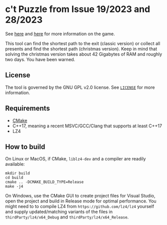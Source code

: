 # c't Puzzle from Issue 19/2023 and 28/2023
See [here](https://www.heise.de/select/ct/2023/28/2329707360694897070) and [here](https://github.com/607011/chilly) for more information on the game.

This tool can find the shortest path to the exit (classic version) or collect all presents and find the shortest path (christmas version).
Keep in mind that solving the christmas version takes about 42 Gigabytes of RAM and roughly two days.
You have been warned.

## License
The tool is governed by the GNU GPL v2.0 license. See [`LICENSE`](LICENSE) for more information.

## Requirements
 - [CMake](https://cmake.org/)
 - C++17, meaning a recent MSVC/GCC/Clang that supports at least C++17
 - LZ4
 
## How to build

On Linux or MacOS, if CMake, `liblz4-dev` and a compiler are readily available:
```
mkdir build
cd build
cmake .. -DCMAKE_BUILD_TYPE=Release
make -j4
```

On Windows, use the CMake GUI to create project files for Visual Studio, open the project and build in Release mode for optimal performance.
You might need to to compile LZ4 from `https://github.com/lz4/lz4` yourself and supply updated/matching variants of the files in `thirdParty/lz4/x64_Debug` and `thirdParty/lz4/x64_Release`.
